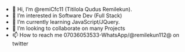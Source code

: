 - 👋 Hi, I’m @remiCfc11 (Titilola Qudus Remilekun). 
- 👀 I’m interested in Software Dev (Full Stack)
- 🌱 I’m currently learning JavaScript/JQuery.
- 💞️ I’m looking to collaborate on many Projects 
- 📫 How to reach me 07036053533-WhatsApp/@remilekun112@ on twitter

<!---
remiCfc11/remiCfc11 is a ✨ special ✨ repository because its `README.md` (this file) appears on your GitHub profile.
You can click the Preview link to take a look at your changes.
--->
